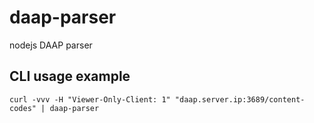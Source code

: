 # daap-parser
nodejs DAAP parser


## CLI usage example
```
curl -vvv -H "Viewer-Only-Client: 1" "daap.server.ip:3689/content-codes" | daap-parser
```
